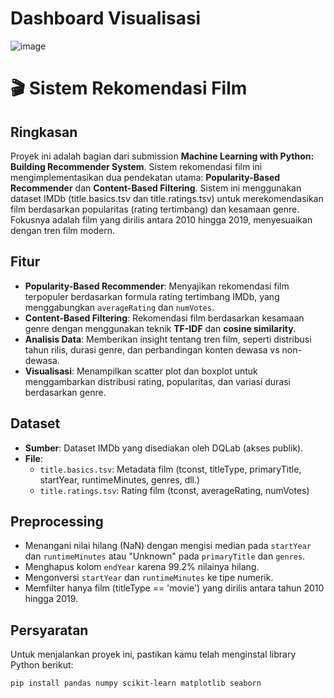 # Dashboard Visualisasi 
![image](https://github.com/user-attachments/assets/53196075-9a39-4d74-ac8b-7f7121f7682e)


# 🎬 Sistem Rekomendasi Film

## Ringkasan
Proyek ini adalah bagian dari submission **Machine Learning with Python: Building Recommender System**. Sistem rekomendasi film ini mengimplementasikan dua pendekatan utama: **Popularity-Based Recommender** dan **Content-Based Filtering**. Sistem ini menggunakan dataset IMDb (title.basics.tsv dan title.ratings.tsv) untuk merekomendasikan film berdasarkan popularitas (rating tertimbang) dan kesamaan genre. Fokusnya adalah film yang dirilis antara 2010 hingga 2019, menyesuaikan dengan tren film modern.

## Fitur
- **Popularity-Based Recommender**: Menyajikan rekomendasi film terpopuler berdasarkan formula rating tertimbang IMDb, yang menggabungkan `averageRating` dan `numVotes`.
- **Content-Based Filtering**: Rekomendasi film berdasarkan kesamaan genre dengan menggunakan teknik **TF-IDF** dan **cosine similarity**.
- **Analisis Data**: Memberikan insight tentang tren film, seperti distribusi tahun rilis, durasi genre, dan perbandingan konten dewasa vs non-dewasa.
- **Visualisasi**: Menampilkan scatter plot dan boxplot untuk menggambarkan distribusi rating, popularitas, dan variasi durasi berdasarkan genre.

## Dataset
- **Sumber**: Dataset IMDb yang disediakan oleh DQLab (akses publik).
- **File**:
  - `title.basics.tsv`: Metadata film (tconst, titleType, primaryTitle, startYear, runtimeMinutes, genres, dll.)
  - `title.ratings.tsv`: Rating film (tconst, averageRating, numVotes)

## Preprocessing
- Menangani nilai hilang (NaN) dengan mengisi median pada `startYear` dan `runtimeMinutes` atau "Unknown" pada `primaryTitle` dan `genres`.
- Menghapus kolom `endYear` karena 99.2% nilainya hilang.
- Mengonversi `startYear` dan `runtimeMinutes` ke tipe numerik.
- Memfilter hanya film (titleType == 'movie') yang dirilis antara tahun 2010 hingga 2019.

## Persyaratan
Untuk menjalankan proyek ini, pastikan kamu telah menginstal library Python berikut:
```bash
pip install pandas numpy scikit-learn matplotlib seaborn
```
